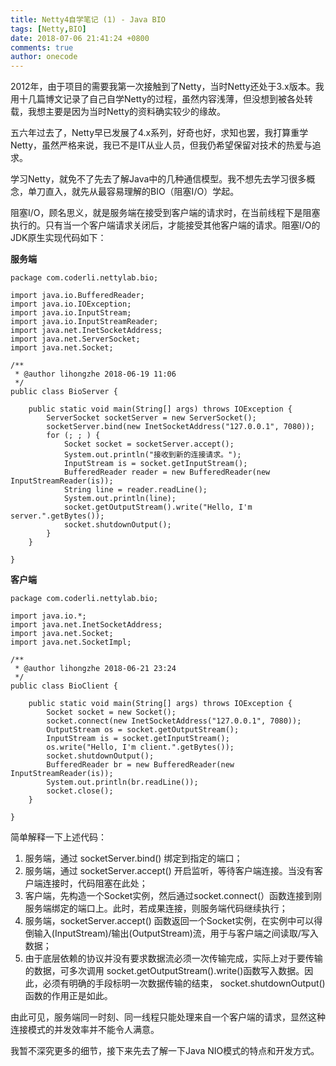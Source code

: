 ```yaml
---
title: Netty4自学笔记 (1) - Java BIO
tags: [Netty,BIO]
date: 2018-07-06 21:41:24 +0800
comments: true
author: onecode
---
```

2012年，由于项目的需要我第一次接触到了Netty，当时Netty还处于3.x版本。我用十几篇博文记录了自己自学Netty的过程，虽然内容浅薄，但没想到被各处转载，我想主要是因为当时Netty的资料确实较少的缘故。

五六年过去了，Netty早已发展了4.x系列，好奇也好，求知也罢，我打算重学Netty，虽然严格来说，我已不是IT从业人员，但我仍希望保留对技术的热爱与追求。

学习Netty，就免不了先去了解Java中的几种通信模型。我不想先去学习很多概念，单刀直入，就先从最容易理解的BIO（阻塞I/O）学起。

<!--break-->

阻塞I/O，顾名思义，就是服务端在接受到客户端的请求时，在当前线程下是阻塞执行的。只有当一个客户端请求关闭后，才能接受其他客户端的请求。阻塞I/O的JDK原生实现代码如下：

**服务端**
```java?linenums
package com.coderli.nettylab.bio;

import java.io.BufferedReader;
import java.io.IOException;
import java.io.InputStream;
import java.io.InputStreamReader;
import java.net.InetSocketAddress;
import java.net.ServerSocket;
import java.net.Socket;

/**
 * @author lihongzhe 2018-06-19 11:06
 */
public class BioServer {

    public static void main(String[] args) throws IOException {
        ServerSocket socketServer = new ServerSocket();
        socketServer.bind(new InetSocketAddress("127.0.0.1", 7080)); 
        for (; ; ) {
            Socket socket = socketServer.accept();
            System.out.println("接收到新的连接请求。");
            InputStream is = socket.getInputStream();
            BufferedReader reader = new BufferedReader(new InputStreamReader(is));
            String line = reader.readLine();
            System.out.println(line);
            socket.getOutputStream().write("Hello, I'm server.".getBytes());
            socket.shutdownOutput();
        }
    }

}
```

**客户端**

```java?linenums
package com.coderli.nettylab.bio;

import java.io.*;
import java.net.InetSocketAddress;
import java.net.Socket;
import java.net.SocketImpl;

/**
 * @author lihongzhe 2018-06-21 23:24
 */
public class BioClient {

    public static void main(String[] args) throws IOException {
        Socket socket = new Socket();
        socket.connect(new InetSocketAddress("127.0.0.1", 7080));
        OutputStream os = socket.getOutputStream();
        InputStream is = socket.getInputStream();
        os.write("Hello, I'm client.".getBytes());
        socket.shutdownOutput();
        BufferedReader br = new BufferedReader(new InputStreamReader(is));
        System.out.println(br.readLine());
        socket.close();
    }

}

```

简单解释一下上述代码：

 1. 服务端，通过 socketServer.bind() 绑定到指定的端口；
 2. 服务端，通过 socketServer.accept() 开启监听，等待客户端连接。当没有客户端连接时，代码阻塞在此处；
 3. 客户端，先构造一个Socket实例，然后通过socket.connect(）函数连接到刚服务端绑定的端口上。此时，若成果连接，则服务端代码继续执行；
 4. 服务端，socketServer.accept() 函数返回一个Socket实例，在实例中可以得倒输入(InputStream)/输出(OutputStream)流，用于与客户端之间读取/写入数据；
 5. 由于底层依赖的协议并没有要求数据流必须一次传输完成，实际上对于要传输的数据，可多次调用 socket.getOutputStream().write()函数写入数据。因此，必须有明确的手段标明一次数据传输的结束， socket.shutdownOutput()函数的作用正是如此。

由此可见，服务端同一时刻、同一线程只能处理来自一个客户端的请求，显然这种连接模式的并发效率并不能令人满意。

我暂不深究更多的细节，接下来先去了解一下Java NIO模式的特点和开发方式。

